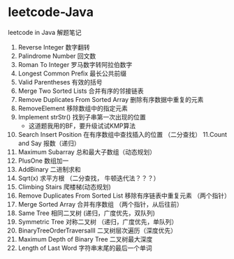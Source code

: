 # leetcode-Java
leetcode in Java  解题笔记

1. Reverse Integer 数字翻转
2. Palindrome Number 回文数
3. Roman To Integer 罗马数字转阿拉伯数字
4. Longest Common Prefix 最长公共前缀
5. Valid Parentheses 有效的括号
6. Merge Two Sorted Lists 合并有序的邻接链表
7. Remove Duplicates From Sorted Array 删除有序数据中重复的元素
8. RemoveElement 移除数组中的指定元素
9. Implement strStr() 找到子串第一次出现的位置
    - 这道题我用的BF，要升级试试KMP算法
10. Search Insert Position 在有序数组中查找插入的位置 （二分查找）
11.Count and Say 报数（递归）
12. Maximum Subarray 总和最大子数组（动态规划）
13. PlusOne 数组加一
14. AddBinary 二进制求和
15. Sqrt(x) 求平方根 （二分查找， 牛顿迭代法？？？）
16. Climbing Stairs 爬楼梯(动态规划)
17. Remove Duplicates From Sorted List 移除有序链表中重复元素 （两个指针）
18. Merge Sorted Array 合并有序数组 （两个指针，从后往前）
19. Same Tree 相同二叉树 (递归，广度优先，双队列)
20. Symmetric Tree 对称二叉树 （递归，广度优先，单队列）
21. BinaryTreeOrderTraversalII 二叉树层次遍历（深度优先）
22. Maximum Depth of Binary Tree 二叉树最大深度
23. Length of Last Word 字符串末尾的最后一个单词